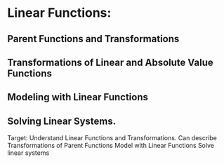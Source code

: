 # Linear Functions:

## Parent Functions and Transformations
## Transformations of Linear and Absolute Value Functions
## Modeling with Linear Functions 
## Solving Linear Systems.

Target:
Understand Linear Functions and Transformations.
Can describe Transformations of Parent Functions
Model with Linear Functions
Solve linear systems

